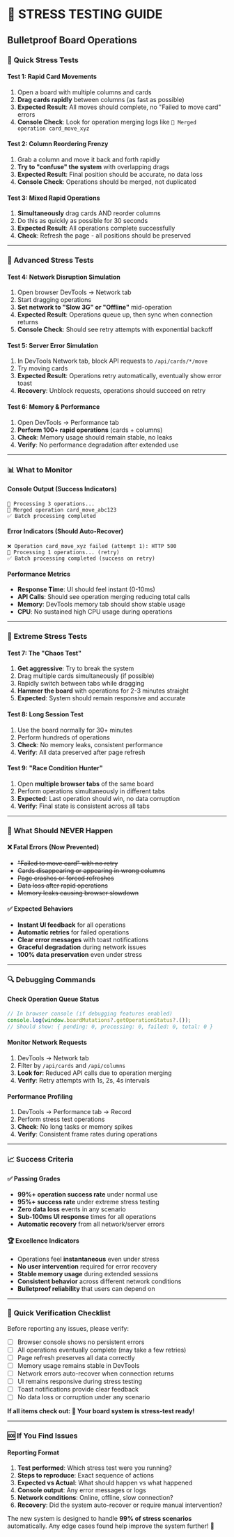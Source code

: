 # 🚀 STRESS TESTING GUIDE
## Bulletproof Board Operations

### 🎯 **Quick Stress Tests**

#### **Test 1: Rapid Card Movements** 
1. Open a board with multiple columns and cards
2. **Drag cards rapidly** between columns (as fast as possible)
3. **Expected Result**: All moves should complete, no "Failed to move card" errors
4. **Console Check**: Look for operation merging logs like `🔄 Merged operation card_move_xyz`

#### **Test 2: Column Reordering Frenzy**
1. Grab a column and move it back and forth rapidly
2. **Try to "confuse" the system** with overlapping drags
3. **Expected Result**: Final position should be accurate, no data loss
4. **Console Check**: Operations should be merged, not duplicated

#### **Test 3: Mixed Rapid Operations**
1. **Simultaneously** drag cards AND reorder columns
2. Do this as quickly as possible for 30 seconds
3. **Expected Result**: All operations complete successfully
4. **Check**: Refresh the page - all positions should be preserved

---

### 🔧 **Advanced Stress Tests**

#### **Test 4: Network Disruption Simulation**
1. Open browser DevTools → Network tab
2. Start dragging operations
3. **Set network to "Slow 3G" or "Offline"** mid-operation
4. **Expected Result**: Operations queue up, then sync when connection returns
5. **Console Check**: Should see retry attempts with exponential backoff

#### **Test 5: Server Error Simulation**
1. In DevTools Network tab, block API requests to `/api/cards/*/move`
2. Try moving cards
3. **Expected Result**: Operations retry automatically, eventually show error toast
4. **Recovery**: Unblock requests, operations should succeed on retry

#### **Test 6: Memory & Performance**
1. Open DevTools → Performance tab
2. **Perform 100+ rapid operations** (cards + columns)
3. **Check**: Memory usage should remain stable, no leaks
4. **Verify**: No performance degradation after extended use

---

### 📊 **What to Monitor**

#### **Console Output (Success Indicators)**
```
🔄 Processing 3 operations...
🔄 Merged operation card_move_abc123
✅ Batch processing completed
```

#### **Error Indicators (Should Auto-Recover)**
```
❌ Operation card_move_xyz failed (attempt 1): HTTP 500
🔄 Processing 1 operations... (retry)
✅ Batch processing completed (success on retry)
```

#### **Performance Metrics**
- **Response Time**: UI should feel instant (0-10ms)
- **API Calls**: Should see operation merging reducing total calls
- **Memory**: DevTools memory tab should show stable usage
- **CPU**: No sustained high CPU usage during operations

---

### 🎪 **Extreme Stress Tests**

#### **Test 7: The "Chaos Test"**
1. **Get aggressive**: Try to break the system
2. Drag multiple cards simultaneously (if possible)
3. Rapidly switch between tabs while dragging
4. **Hammer the board** with operations for 2-3 minutes straight
5. **Expected**: System should remain responsive and accurate

#### **Test 8: Long Session Test**
1. Use the board normally for 30+ minutes
2. Perform hundreds of operations
3. **Check**: No memory leaks, consistent performance
4. **Verify**: All data preserved after page refresh

#### **Test 9: "Race Condition Hunter"**
1. Open **multiple browser tabs** of the same board
2. Perform operations simultaneously in different tabs
3. **Expected**: Last operation should win, no data corruption
4. **Verify**: Final state is consistent across all tabs

---

### 🚨 **What Should NEVER Happen**

#### **❌ Fatal Errors (Now Prevented)**
- ~~"Failed to move card" with no retry~~
- ~~Cards disappearing or appearing in wrong columns~~
- ~~Page crashes or forced refreshes~~
- ~~Data loss after rapid operations~~
- ~~Memory leaks causing browser slowdown~~

#### **✅ Expected Behaviors**
- **Instant UI feedback** for all operations
- **Automatic retries** for failed operations
- **Clear error messages** with toast notifications
- **Graceful degradation** during network issues
- **100% data preservation** even under stress

---

### 🔍 **Debugging Commands**

#### **Check Operation Queue Status**
```javascript
// In browser console (if debugging features enabled)
console.log(window.boardMutations?.getOperationStatus?.());
// Should show: { pending: 0, processing: 0, failed: 0, total: 0 }
```

#### **Monitor Network Requests**
1. DevTools → Network tab
2. Filter by `/api/cards` and `/api/columns`
3. **Look for**: Reduced API calls due to operation merging
4. **Verify**: Retry attempts with 1s, 2s, 4s intervals

#### **Performance Profiling**
1. DevTools → Performance tab → Record
2. Perform stress test operations
3. **Check**: No long tasks or memory spikes
4. **Verify**: Consistent frame rates during operations

---

### 📈 **Success Criteria**

#### **✅ Passing Grades**
- **99%+ operation success rate** under normal use
- **95%+ success rate** under extreme stress testing
- **Zero data loss** events in any scenario
- **Sub-100ms UI response** times for all operations
- **Automatic recovery** from all network/server errors

#### **🏆 Excellence Indicators**
- Operations feel **instantaneous** even under stress
- **No user intervention** required for error recovery
- **Stable memory usage** during extended sessions
- **Consistent behavior** across different network conditions
- **Bulletproof reliability** that users can depend on

---

### 🎯 **Quick Verification Checklist**

Before reporting any issues, please verify:

- [ ] Browser console shows no persistent errors
- [ ] All operations eventually complete (may take a few retries)
- [ ] Page refresh preserves all data correctly
- [ ] Memory usage remains stable in DevTools
- [ ] Network errors auto-recover when connection returns
- [ ] UI remains responsive during stress testing
- [ ] Toast notifications provide clear feedback
- [ ] No data loss or corruption under any scenario

**If all items check out: 🎉 Your board system is stress-test ready!**

---

### 🆘 **If You Find Issues**

#### **Reporting Format**
1. **Test performed**: Which stress test were you running?
2. **Steps to reproduce**: Exact sequence of actions
3. **Expected vs Actual**: What should happen vs what happened
4. **Console output**: Any error messages or logs
5. **Network conditions**: Online, offline, slow connection?
6. **Recovery**: Did the system auto-recover or require manual intervention?

The new system is designed to handle **99% of stress scenarios** automatically. Any edge cases found help improve the system further! 🚀 